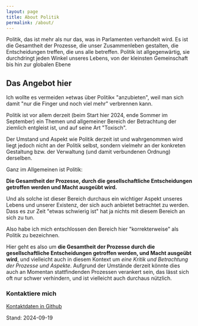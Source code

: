 ```yaml
---
layout: page
title: About Politik
permalink: /about/
---
```

Politik, das ist mehr als nur das, was in Parlamenten verhandelt wird. Es ist die Gesamtheit der Prozesse, die unser Zusammenleben gestalten, die Entscheidungen treffen, die uns alle betreffen. Politik ist allgegenwärtig, sie durchdringt jeden Winkel unseres Lebens, von der kleinsten Gemeinschaft bis hin zur globalen Ebene

## Das Angebot hier

Ich wollte es vermeiden »etwas über Politik« "anzubieten", weil man sich damit "nur die Finger und noch viel mehr" verbrennen kann. 

Politik ist vor allem derzeit (beim Start hier 2024, ende Sommer im September) ein Themen und allgemeiner Bereich der Betrachtung der ziemlich entgleist ist, und auf seine Art "Toxisch". 

Der Umstand und Aspekt wie Politik derzeit ist und wahrgenommen wird liegt jedoch nicht an der Politik selbst, sondern vielmehr an der konkreten Gestaltung bzw. der Verwaltung (und damit verbundenen Ordnung) derselben. 

Ganz im Allgemeinen ist Politik:

**Die Gesamtheit der Prozesse, durch die gesellschaftliche Entscheidungen getroffen werden und Macht ausgeübt wird.** 

Und als solche ist dieser Bereich durchaus ein wichtiger Aspekt unseres Lebens und unserer Existenz, der sich auch anbietet betrachtet zu werden. Dass es zur Zeit "etwas schwierig ist" hat ja nichts mit diesem Bereich an sich zu tun. 

Also habe ich mich entschlossen den Bereich hier "korrekterweise" als Politik zu bezeichnen. 

Hier geht es also um **die Gesamtheit der Prozesse durch die gesellschaftliche Entscheidungen getroffen werden, und Macht ausgeübt wird**, und vielleicht auch in diesem Kontext um *eine Kritik und Betrachtung der Prozesse und Aspekte*. Aufgrund der Umstände derzeit könnte dies auch an Momentan stattfindenden Prozessen verankert sein, das lässt sich oft nur schwer verhindern, und ist vielleicht auch durchaus nützlich. 


### Kontaktiere mich

[Kontaktdaten in Github](https://github.com/S2030c)

Stand: 2024-09-19
